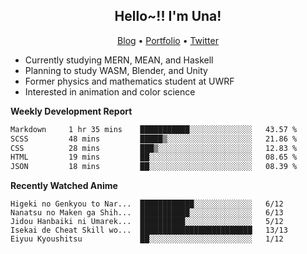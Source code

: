 <h2 align="center">
  Hello~!! I'm Una!
</h2>

<p align="center">
  <a href="https://anarchy.website/">Blog</a> &bull;
  <a href="https://una-ada.github.io/">Portfolio</a> &bull;
  <a href="https://twitter.com/xn__z7x">Twitter</a>
</p>

- Currently studying MERN, MEAN, and Haskell
- Planning to study WASM, Blender, and Unity
- Former physics and mathematics student at UWRF
- Interested in animation and color science

**Weekly Development Report**

<!--START_SECTION:waka-->

```txt
Markdown     1 hr 35 mins    ███████████░░░░░░░░░░░░░░   43.57 %
SCSS         48 mins         █████▒░░░░░░░░░░░░░░░░░░░   21.86 %
CSS          28 mins         ███▒░░░░░░░░░░░░░░░░░░░░░   12.83 %
HTML         19 mins         ██░░░░░░░░░░░░░░░░░░░░░░░   08.65 %
JSON         18 mins         ██░░░░░░░░░░░░░░░░░░░░░░░   08.39 %
```

<!--END_SECTION:waka-->

**Recently Watched Anime**

<!-- RECENT-ANIME:START -->

    Higeki no Genkyou to Nar...  ████████████░░░░░░░░░░░░░   6/12
    Nanatsu no Maken ga Shih...  ███████████░░░░░░░░░░░░░░   6/13
    Jidou Hanbaiki ni Umarek...  ██████████░░░░░░░░░░░░░░░   5/12
    Isekai de Cheat Skill wo...  █████████████████████████   13/13
    Eiyuu Kyoushitsu             ██░░░░░░░░░░░░░░░░░░░░░░░   1/12
<!-- RECENT-ANIME:END -->
